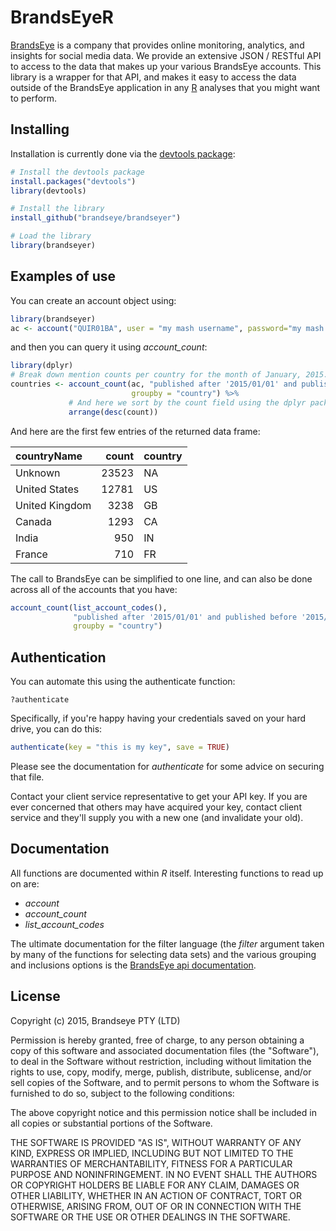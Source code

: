 BrandsEyeR
==========

[BrandsEye](http://www.brandseye.com) is a company that provides online monitoring, analytics, and insights for social media data. We provide an extensive JSON / RESTful API to access to the data that makes up your various BrandsEye accounts. This library is a wrapper for that API, and makes it easy to access the data outside of the BrandsEye application in any [R](http://www.r-project.org/) analyses that you might want to perform.

Installing
----------

Installation is currently done via the [devtools package](http://www.rstudio.com/products/rpackages/devtools/):

``` r
# Install the devtools package
install.packages("devtools")
library(devtools)

# Install the library
install_github("brandseye/brandseyer")

# Load the library
library(brandseyer)
```

Examples of use
---------------

You can create an account object using:

``` r
library(brandseyer)
ac <- account("QUIR01BA", user = "my mash username", password="my mash password")    
```

and then you can query it using *account\_count*:

``` r
library(dplyr)
# Break down mention counts per country for the month of January, 2015.
countries <- account_count(ac, "published after '2015/01/01' and published before '2015/02/01'",
                           groupby = "country") %>%
             # And here we sort by the count field using the dplyr package
             arrange(desc(count))
```

And here are the first few entries of the returned data frame:

| countryName    |  count| country |
|:---------------|------:|:--------|
| Unknown        |  23523| NA      |
| United States  |  12781| US      |
| United Kingdom |   3238| GB      |
| Canada         |   1293| CA      |
| India          |    950| IN      |
| France         |    710| FR      |

The call to BrandsEye can be simplified to one line, and can also be done across all of the accounts that you have:

``` r
account_count(list_account_codes(), 
              "published after '2015/01/01' and published before '2015/02/01'",
              groupby = "country")
```

Authentication
--------------

You can automate this using the authenticate function:

    ?authenticate

Specifically, if you're happy having your credentials saved on your hard drive, you can do this:

``` r
authenticate(key = "this is my key", save = TRUE)
```

Please see the documentation for *authenticate* for some advice on securing that file.

Contact your client service representative to get your API key. If you are ever concerned that others may have acquired your key, contact client service and they'll supply you with a new one (and invalidate your old).

Documentation
-------------

All functions are documented within *R* itself. Interesting functions to read up on are:

-   *account*
-   *account\_count*
-   *list\_account\_codes*

The ultimate documentation for the filter language (the *filter* argument taken by many of the functions for selecting data sets) and the various grouping and inclusions options is the [BrandsEye api documentation](https://api.brandseye.com/docs).

License
-------

Copyright (c) 2015, Brandseye PTY (LTD)

Permission is hereby granted, free of charge, to any person obtaining a copy of this software and associated documentation files (the "Software"), to deal in the Software without restriction, including without limitation the rights to use, copy, modify, merge, publish, distribute, sublicense, and/or sell copies of the Software, and to permit persons to whom the Software is furnished to do so, subject to the following conditions:

The above copyright notice and this permission notice shall be included in all copies or substantial portions of the Software.

THE SOFTWARE IS PROVIDED "AS IS", WITHOUT WARRANTY OF ANY KIND, EXPRESS OR IMPLIED, INCLUDING BUT NOT LIMITED TO THE WARRANTIES OF MERCHANTABILITY, FITNESS FOR A PARTICULAR PURPOSE AND NONINFRINGEMENT. IN NO EVENT SHALL THE AUTHORS OR COPYRIGHT HOLDERS BE LIABLE FOR ANY CLAIM, DAMAGES OR OTHER LIABILITY, WHETHER IN AN ACTION OF CONTRACT, TORT OR OTHERWISE, ARISING FROM, OUT OF OR IN CONNECTION WITH THE SOFTWARE OR THE USE OR OTHER DEALINGS IN THE SOFTWARE.
